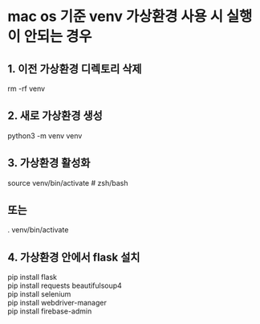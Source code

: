 # mac os 기준 venv 가상환경 사용 시 실행이 안되는 경우

## 1. 이전 가상환경 디렉토리 삭제
rm -rf venv

## 2. 새로 가상환경 생성
python3 -m venv venv

## 3. 가상환경 활성화
source venv/bin/activate  # zsh/bash
## 또는
. venv/bin/activate

## 4. 가상환경 안에서 flask 설치
pip install flask <br>
pip install requests beautifulsoup4 <br>
pip install selenium <br>
pip install webdriver-manager <br>
pip install firebase-admin <br>

